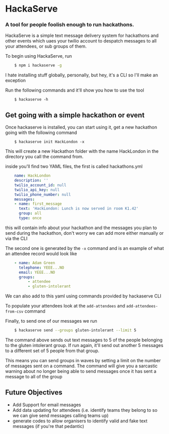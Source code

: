 # HackaServe
### A tool for people foolish enough to run hackathons.
HackaServe is a simple text message delivery system for hackathons and other events which uaes your twilio account to 
despatch messages to all your attendees, or sub groups of them.

To begin using HackaServe, run

```bash
    $ npm i hackaserve -g
```

I hate installing stuff globally, personally, but hey, it's a CLI so I'll make an exception


Run the following commands and it'll show you how to use the tool

```
    $ hackaserve -h
```

## Get going with a simple hackathon or event

Once hackaserve is installed, you can start using it, get a new
hackathon going with the following command

```
    $ hackaserve init HackLondon -x
```

This will create a new Hackathon folder with the name HackLondon in 
the directory you call the command from.

inside you'll find two YAML files, the first is called hackathons.yml

```yaml
    name: HackLondon
    description: ''
    twilio_account_id: null
    twilio_api_key: null
    twilio_phone_number: null
    messages:
    - name: first_message
      text: 'HackLondon: Lunch is now served in room K1.42'
      group: all
      type: once

```

this will contain info about your hackathon and the messages you plan to send
during the hackathon, don't worry we can add more either manually or via the CLI

The second one is generated by the ```-x``` command and is an example of what an attendee
record would look like

```yaml
    - name: Adam Green
      telephone: YEEE...NO
      email: YEEE...NO
      groups:
          - attendee
          - gluten-intolerant
```

We can also add to this yaml using commands provided by hackaserve CLI

To populate your attendees look at the ```add-attendees``` and ```add-attendees-from-csv``` command

Finally, to send one of our messages we run 

```bash
    $ hackaserve send --groups gluten-intolerant --limit 5
```

The command above sends out text messages to 5 of the people belonging to the
gluten intolerant group. If run again, it'll send out another 5 messages to a different
set of 5 people from that group. 

This means you can send groups in waves by setting a limit on the number of messages sent on 
a command. The command will give you a sarcastic warning about no longer being able to send messages
once it has sent a message to all of the group

## Future Objectives

- Add Support for email messages
- Add data updating for attendees (i.e. identify teams they belong to so we can give send messages calling teams up)
- generate codes to allow organisers to identify valid and fake text messages (if you're that pedantic)
